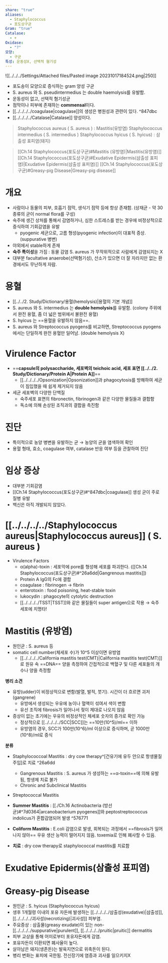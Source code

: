 ```yaml
---
share: "true"
aliases:
  - Staphylococcus
  - 포도상구균
Gram: "true"
Catalase:
  - +
Oxidase:
  - "?"
모양:
  - 구균
특성: 운동성X, 선택적 혐기성
---
```


![[../../../Settings/Attached files/Pasted image 20231017184524.png|250]]

- 포도송이 모양으로 증식하는 gram 양성 구균
- S. aureus 와 S. pseudintermedius 는 double haemolysis를 유발함.
- 운동성이 없고, 선택적 혐기성균
- 점막이나 피부에 존재하는 **commensal**이다.
- [[../../../../coagulase|coagulase]]의 생성은 병원성과 관련이 있다. ^847dbc
- [[../../../../Catalase|Catalase]] 양성이다.

> Staphylococcus aureus ( S. aureus ) : Mastitis(유방염)
> Staphylococcus intermedius ( S. intermedius )
> Staphylococcus hyicus ( S. hyicus) : 삼출성 표피염(돼지)

> [[Ch.14 Staphylococcus(포도상구균)#Mastitis (유방염)|Mastitis(유방염)]]
> [[Ch.14 Staphylococcus(포도상구균)#Exudative Epidermis(삼출성 표피염)|Exudative Epidermis(삼출성 표피염)]]
> [[Ch.14 Staphylococcus(포도상구균)#Greasy-pig Disease|Greasy-pig disease]]

# 개요

- 사람이나 동물의 피부, 호흡기 점막, 생식기 점막 등에 항상 존재함. (상재균 - 약 30종류의 균이 normal flora를 구성)
- 숙주에 생긴 상처를 통해서 감염하거나, 심한 스트레스를 받는 경우에 비정상적으로 증식하여 기회감염을 유발
	- pyogenic 세균으로, 고름 형성(pyogenic infection)이 대표적 증상. (suppurative 병변)
- 야외에서 stable하게 존재
- **숙주 특이성**을 가짐 : 동물 감염 S. aureus 가 무작위적으로 사람에게 감염되지는 X
- 대부분 facultative anaerobe(선택혐기성), 산소가 있으면 더 잘 자라지만 없는 환경에서도 무난하게 자람.

# 용혈

- [[../../2. Study/Dictionary/용혈(hemolysis)|용혈의 기본 개념]]
- S. aureus 와 S. intermedius 는 **double hemolysis**를 유발함. (colony 주위에서 완전 용혈, 좀 더 넓은 범위에서 불완전 용혈)
- S. hyicus 는 ==용혈을 유발하지 않음==.
- S. aureus 와 Streptococcus pyogens를 비교하면, Streptococcus pyogens에서는 단일하게 완전 용혈만 일어남. (double hemolysis X)

# Virulence Factor

- ==**capsule의 polysaccharide, 세포벽의 teichoic acid, 세포 표면 [[../../2. Study/Dictionary/Protein A|Protein A]]**==
	- [[../../../../Opsonization|Opsonization]]과 phagocytosis를 방해하여 세균이 침입했을 때 쉽게 제거되지 않음
- 세균 세포벽의 다양한 단백질
	- 숙주세포 표면의 fibronectin, fibrinogen과 같은 다양한 물질들과 결합함
	- 독소에 의해 손상된 조직과의 결합을 촉진함

# 진단

- 특이적으로 농양 병변을 유발하는 균 → 농양의 균을 염색하여 확인
- 용혈 형태, 효소, coagulase 여부, catalase 반응 여부 등을 관찰하여 진단

# 임상 증상

- 대부분 기회감염
- [[Ch.14 Staphylococcus(포도상구균)#^847dbc|coagulase]] 생성 균이 주로 질병 유발
- 백신은 아직 개발되지 않았다.

# [[../../../../Staphylococcus aureus|Staphylococcus aureus]] ( S. aureus )

- Virulence Factors
	- α(alpha)-toxin : 세포막에 pore를 형성해 세포를 파괴한다. ([[Ch.14 Staphylococcus(포도상구균)#^26a6dd|Gangrenous mastitis]])
	- Protein A  IgG의 Fc에 결합
	- coagulase : fibrinogen → fibrin
	- enterotoxin : food poisoning, heat-stable toxin
	- lukocydin : phagocyte의 cytolytic destruction
	- [[../../../../TSST|TSST]]와 같은 물질들이 super antigen으로 작용 → 숙주 세포에 치명타!

# Mastitis (유방염)

- 원인균 : S. aureus 등
-  somatic cell number(체세포 수)가 10^5 이상이면 유방염
	- [[../../../../California mastitis test(CMT)|California mastitis test(CMT)]]로 원유 속 ==DNA== 양을 측정하여 간접적으로 백혈구 및 다른 세포들의 개수나 양을 측정함

**병리 소견**
- 유방(udder)이 비정상적으로 변함(발열, 발적, 붓기). 시간이 더 흐르면 괴저(gangrene)
	- 유방에서 생성되는 우유에 농이나 혈액이 섞여서 색이 변함
	- 유선 조직에 fibrosis가 일어나서 젖이 제대로 나오지 않음
- 증상이 없는 초기에는 우유의 비정상적인 체세포 숫자의 증가로 확인 가능 
	- 정상적으로 [[../../../../SCC|SCC]]는 ==10만(10^5)/ml== 이하
	- 유방염의 경우, SCC가 100만(10^6)/ml 이상으로 증식하며, 곧 1000만(10^8)/ml로 증식

**분류**
- Staphylococcoal Mastitis : dry cow therapy^[건유기에 유두 안으로 항생물질 주입]로 치료 ^26a6dd
	- Gangrenous Mastitis : S. aureus 가 생성하는 ==α-toxin==에 의해 유발됨, 항생제 치료 불가
	- Chronic and Subclinical Mastitis
- Streptococcal Mastitis
- **Summer Mastitis** : [[./Ch.16 Actinobacteria (방선균)#^7d0364|arcanobacterium pyogenes]]와 peptostreptococcus indolicus가 혼합감염되어 발생 ^576771
- **Coliform Mastitis** : E.coli 감염으로 발생, 회복되는 과정에서 ==fibrosis가 일어나지 않아== 우유 생산 능력이 떨어지지 않음. toxemia로 인해 폐사할 수 있음. 

- **치료** : dry cow therapy로 staphylococcal mastitis를 치료함

# Exudative Epidermis(삼출성 표피염)

# Greasy-pig Disease

- 원인균 : S. hyicus (Staphylococcus hyicus)
- 생후 1개월령 이내의 포유 자돈에 발생하는 [[../../../../삼출성(exudative)|삼출성]], [[../../../../괴사성(necrotizing)|괴사성]] 피부염.
- 주요증상 : 삼출물(greasy exudate)이 있는 non-[[../../../../suppurative|purulent]], [[../../../../pruitic|pruitic]] dermatitis
- 피부 교상을 통해 어미로부터 포유자돈에게 감염.
- 포유자돈이 이환되면 폐사율이 높다.
- 살아남은 돼지(생존돈)는 발육지연으로 위축돈이 된다.
- 병리 변화는 표피에 국한됨. 전신장기에 염증과 괴사를 일으키지X